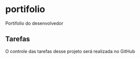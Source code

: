 # portifolio
Portifolio do desenvolvedor

## Tarefas
O controle das tarefas desse projeto será realizada no GitHub